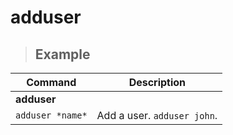 # adduser

> ## **Example** 

| **Command**   | **Description**   |
| --------------|-------------------|
| **adduser** |
| `adduser *name*` | Add a user. `adduser john`. |